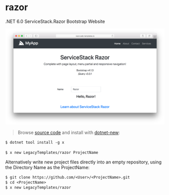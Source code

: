 # razor

.NET 6.0 ServiceStack.Razor Bootstrap Website

[![](https://raw.githubusercontent.com/ServiceStack/Assets/master/csharp-templates/razor.png)](http://razor.web-templates.io/)

> Browse [source code](https://github.com/LegacyTemplates/razor) and install with [dotnet-new](https://docs.servicestack.net/dotnet-new):

    $ dotnet tool install -g x

    $ x new LegacyTemplates/razor ProjectName

Alternatively write new project files directly into an empty repository, using the Directory Name as the ProjectName:

    $ git clone https://github.com/<User>/<ProjectName>.git
    $ cd <ProjectName>
    $ x new LegacyTemplates/razor

